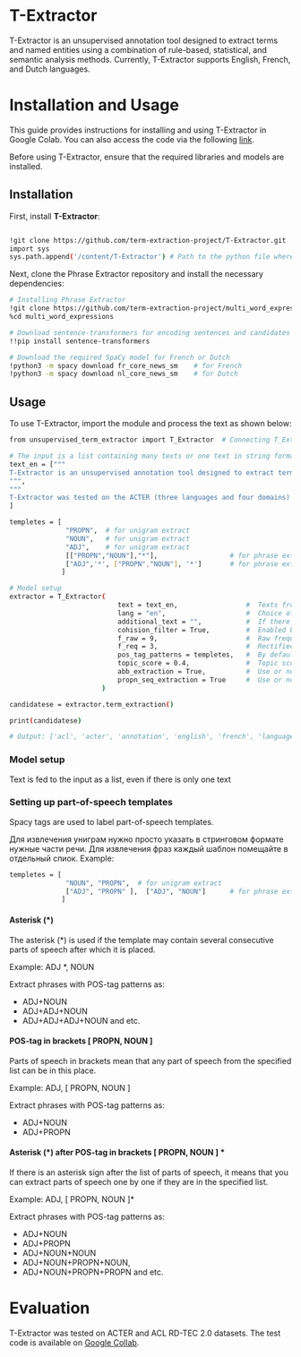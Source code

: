 # T-Extractor

T-Extractor is an unsupervised annotation tool designed to extract terms and named entities using a combination of rule-based, statistical, and semantic analysis methods. Currently, T-Extractor supports English, French, and Dutch languages.


# Installation and Usage

This guide provides instructions for installing and using T-Extractor in Google Colab. You can also access the code via the following [link](https://colab.research.google.com/drive/1eYdumGQ8bA3MUd-MCGIdBoNnX3Nm_S_N?usp=sharing).

Before using T-Extractor, ensure that the required libraries and models are installed.

## Installation

First, install **T-Extractor**:

```bash

!git clone https://github.com/term-extraction-project/T-Extractor.git
import sys
sys.path.append('/content/T-Extractor') # Path to the python file where the T-Extractor code is located

```

Next, clone the Phrase Extractor repository and install the necessary dependencies:

```bash
# Installing Phrase Extractor
!git clone https://github.com/term-extraction-project/multi_word_expressions.git
%cd multi_word_expressions

# Download sentence-transformers for encoding sentences and candidates
!!pip install sentence-transformers

# Download the required SpaCy model for French or Dutch
!python3 -m spacy download fr_core_news_sm    # for French
!python3 -m spacy download nl_core_news_sm    # for Dutch

```


## Usage

To use T-Extractor, import the module and process the text as shown below:

```bash
from unsupervised_term_extractor import T_Extractor  # Connecting T_Extractor

# The input is a list containing many texts or one text in string format.
text_en = ["""
T-Extractor is an unsupervised annotation tool designed to extract terms and named entities using a combination of rule-based, statistical, and semantic analysis methods. Currently, T-Extractor supports English, French, and Dutch languages.
""",
"""
T-Extractor was tested on the ACTER (three languages and four domains) and ACL RD-TEC 2.0 datasets, where the average F1 score was about 40% on English, outperform-ing some supervised methods. """
]

templetes = [
              "PROPN",  # for unigram extract
              "NOUN",   # for unigram extract
              "ADJ",    # for unigram extract
              [["PROPN","NOUN"],"*"],                  # for phrase extract
              ["ADJ",'*', ["PROPN","NOUN"], '*']       # for phrase extract
             ]

# Model setup
extractor = T_Extractor(
                           text = text_en,                 #  Texts from which terms need to be extracted
                           lang = "en",                    #  Choice of language from English(en), French(fr) and Dutch(nl). English is the default
                           additional_text = "",           #  If there is text of the same domain as the target. Needed to increase the frequency of phrases. 
                           cohision_filter = True,         #  Enabled by default. Filtering extracted phrases using frequencies.
                           f_raw = 9,                      #  Raw frequency threshold
                           f_req = 3,                      #  Rectified frequency threshold 
                           pos_tag_patterns = templetes,   #  By default, they are embedded in the model. You can apply your own templates.
                           topic_score = 0.4,              #  Topic score threshold
                           abb_extraction = True,          #  Use or not additional rule for extracting abbreviations
                           propn_seq_extraction = True     #  Use or not additional rule for extracting sequences of proper nouns (PRON)
                       )

candidatese = extractor.term_extraction()

print(candidatese)

# Output: ['acl', 'acter', 'annotation', 'english', 'french', 'languages', 't-extractor']

```


### Model setup

Text is fed to the input as a list, even if there is only one text

### Setting up part-of-speech templates

Spacy tags are used to label part-of-speech templates.

Для извлечения униграм нужно просто указать в стринговом формате нужные части речи. Для извлечения фраз каждый шаблон помещайте в отдельный спиок.
Example:
```bash
templetes = [
              "NOUN", "PROPN",  # for unigram extract
              ["ADJ", "PROPN" ],  ["ADJ", "NOUN"]      # for phrase extract
             ]
```


#### Asterisk (*)
The asterisk (*) is used if the template may contain several consecutive parts of speech after which it is placed.

Example: ADJ *, NOUN

Extract phrases with POS-tag patterns as: 
* ADJ+NOUN
* ADJ+ADJ+NOUN
* ADJ+ADJ+ADJ+NOUN and etc.


#### POS-tag in brackets [ PROPN, NOUN ]
Parts of speech in brackets mean that any part of speech from the specified list can be in this place.

Example: ADJ, [ PROPN, NOUN ]

Extract phrases with POS-tag patterns as: 
* ADJ+NOUN
* ADJ+PROPN



#### Asterisk (*) after POS-tag in brackets [ PROPN, NOUN ] *
If there is an asterisk sign after the list of parts of speech, it means that you can extract parts of speech one by one if they are in the specified list.

Example: ADJ, [ PROPN, NOUN ]*

Extract phrases with POS-tag patterns as: 
* ADJ+NOUN
* ADJ+PROPN
* ADJ+NOUN+NOUN
* ADJ+NOUN+PROPN+NOUN,
* ADJ+NOUN+PROPN+PROPN and etc.


# Evaluation

T-Extractor was tested on ACTER and ACL RD-TEC 2.0 datasets. The test code is available on [Google Collab](https://colab.research.google.com/drive/1LgGsv5FawMZOVrFhhpIpkrqbgx1q4nu3?usp=sharing). 


